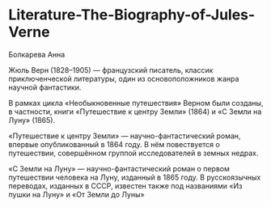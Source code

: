 # Literature-The-Biography-of-Jules-Verne
Болкарева Анна

Жюль Верн (1828–1905) — французский писатель, классик приключенческой литературы, один из основоположников жанра научной фантастики. 

В рамках цикла «Необыкновенные путешествия» Верном были созданы, в частности, книги «Путешествие к центру Земли» (1864) и «С Земли на Луну» (1865). 

«Путешествие к центру Земли» — научно-фантастический роман, впервые опубликованный в 1864 году. В нём повествуется о путешествии, совершённом группой исследователей в земных недрах. 

«С Земли на Луну» — научно-фантастический роман о первом путешествии человека на Луну, изданный в 1865 году. В русскоязычных переводах, изданных в СССР, известен также под названиями «Из пушки на Луну» и «От Земли до Луны»
